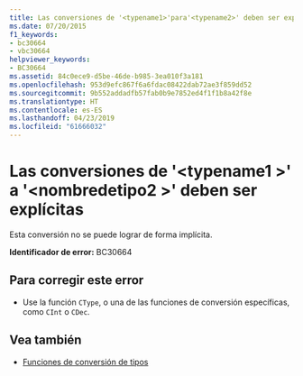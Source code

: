 ```yaml
---
title: Las conversiones de '<typename1>'para'<typename2>' deben ser explícitas
ms.date: 07/20/2015
f1_keywords:
- bc30664
- vbc30664
helpviewer_keywords:
- BC30664
ms.assetid: 84c0ece9-d5be-46de-b985-3ea010f3a181
ms.openlocfilehash: 953d9efc867f6a6fdac08422dab72ae3f859dd52
ms.sourcegitcommit: 9b552addadfb57fab0b9e7852ed4f1f1b8a42f8e
ms.translationtype: HT
ms.contentlocale: es-ES
ms.lasthandoff: 04/23/2019
ms.locfileid: "61666032"
---
```

# <a name="conversions-from-typename1-to-typename2-must-be-explicit"></a>Las conversiones de '\<typename1 >' a '\<nombredetipo2 >' deben ser explícitas
Esta conversión no se puede lograr de forma implícita.  
  
 **Identificador de error:** BC30664  
  
## <a name="to-correct-this-error"></a>Para corregir este error  
  
- Use la función `CType`, o una de las funciones de conversión específicas, como `CInt` o `CDec`.  
  
## <a name="see-also"></a>Vea también

- [Funciones de conversión de tipos](../../visual-basic/language-reference/functions/type-conversion-functions.md)
